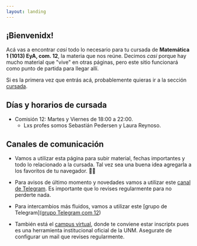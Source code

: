 ```yaml
---
layout: landing
---
```


## ¡Bienvenidx!

Acá vas a encontrar _casi_ todo lo necesario para tu cursada de **Matemática 1 (1013) EyA, com. 12**, la materia que nos reúne. Decimos _casi_ porque hay mucho material que "vive" en otras páginas, pero este sitio funcionará como punto de partida para llegar allí.

Si es la primera vez que entrás acá, probablemente quieras ir a la sección [cursada](cursada).

<!---
 o ver el [material](/material) que tenemos disponible.
--->

## Días y horarios de cursada

* Comisión 12: Martes y Viernes de 18:00 a 22:00.
    - Lxs profes somos Sebastián Pedersen y Laura Reynoso.

## Canales de comunicación

* Vamos a utilizar esta página para subir material, fechas importantes y todo lo relacionado a la cursada. Tal vez sea una buena idea agregarla a los favoritos de tu navegador. :link::globe_with_meridians:

* Para avisos de último momento y novedades vamos a utilizar este [canal de Telegram](https://t.me/joinchat/AAAAAEwprmdz2LDYlfp2Qg). Es importante que lo revises regularmente para no perderte nada.

* Para intercambios más fluidos, vamos a utilizar este [grupo de Telegram]([grupo Telegram com 12](https://t.me/joinchat/Esdo1kj7LXJw_oQFD6LWjA))

* También está el [campus virtual](http://campusvirtual.unm.edu.ar/moodle/login/index.php), donde te conviene estar inscriptx pues es una herramienta institucional oficial de la UNM. Asegurate de configurar un mail que revises regularmente.